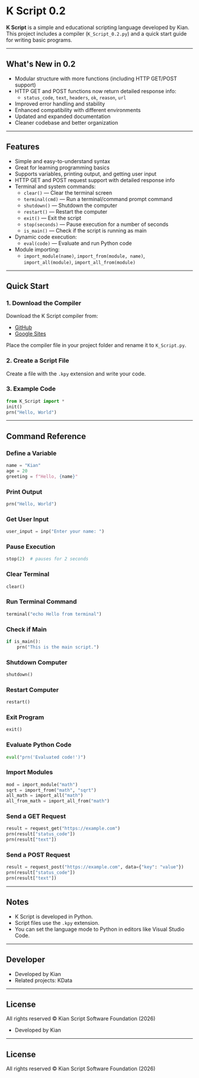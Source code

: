 # K Script 0.2

**K Script** is a simple and educational scripting language developed by Kian. This project includes a compiler (`K_Script_0.2.py`) and a quick start guide for writing basic programs.

---

## What's New in 0.2

- Modular structure with more functions (including HTTP GET/POST support)
- HTTP GET and POST functions now return detailed response info:
  - `status_code`, `text`, `headers`, `ok`, `reason`, `url`
- Improved error handling and stability
- Enhanced compatibility with different environments
- Updated and expanded documentation
- Cleaner codebase and better organization

---

## Features

- Simple and easy-to-understand syntax  
- Great for learning programming basics  
- Supports variables, printing output, and getting user input  
- HTTP GET and POST request support with detailed response info
- Terminal and system commands:
  - `clear()` — Clear the terminal screen
  - `terminal(cmd)` — Run a terminal/command prompt command
  - `shutdown()` — Shutdown the computer
  - `restart()` — Restart the computer
  - `exit()` — Exit the script
  - `stop(seconds)` — Pause execution for a number of seconds
  - `is_main()` — Check if the script is running as main
- Dynamic code execution:
  - `eval(code)` — Evaluate and run Python code
- Module importing:
  - `import_module(name)`, `import_from(module, name)`, `import_all(module)`, `import_all_from(module)`

---

## Quick Start

### 1. Download the Compiler

Download the K Script compiler from:

- [GitHub](https://github.com/Kiansharestani/K-Script-compiler)
- [Google Sites](https://sites.google.com/view/download-k-script-compiler)

Place the compiler file in your project folder and rename it to `K_Script.py`.

### 2. Create a Script File

Create a file with the `.kpy` extension and write your code.

### 3. Example Code

```python
from K_Script import *
init()
prn("Hello, World")
```

---

## Command Reference

### Define a Variable

```python
name = "Kian"
age = 20
greeting = f"Hello, {name}"
```

### Print Output

```python
prn("Hello, World")
```

### Get User Input

```python
user_input = inp("Enter your name: ")
```

### Pause Execution

```python
stop(2)  # pauses for 2 seconds
```

### Clear Terminal

```python
clear()
```

### Run Terminal Command

```python
terminal("echo Hello from terminal")
```

### Check if Main

```python
if is_main():
    prn("This is the main script.")
```

### Shutdown Computer

```python
shutdown()
```

### Restart Computer

```python
restart()
```

### Exit Program

```python
exit()
```

### Evaluate Python Code

```python
eval("prn('Evaluated code!')")
```

### Import Modules

```python
mod = import_module("math")
sqrt = import_from("math", "sqrt")
all_math = import_all("math")
all_from_math = import_all_from("math")
```

### Send a GET Request

```python
result = request_get("https://example.com")
prn(result["status_code"])
prn(result["text"])
```

### Send a POST Request

```python
result = request_post("https://example.com", data={"key": "value"})
prn(result["status_code"])
prn(result["text"])
```

---

## Notes

- K Script is developed in Python.
- Script files use the `.kpy` extension.
- You can set the language mode to Python in editors like Visual Studio Code.

---

## Developer

- Developed by Kian
- Related projects: KData

---

## License

All rights reserved © Kian Script Software Foundation (2026)
- Developed by Kian

---

## License

All rights reserved © Kian Script Software Foundation (2026)
